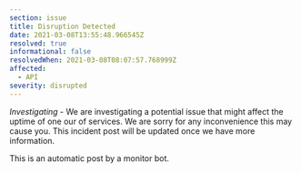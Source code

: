 ```yaml
---
section: issue
title: Disruption Detected
date: 2021-03-08T13:55:48.966545Z
resolved: true
informational: false
resolvedWhen: 2021-03-08T08:07:57.768999Z
affected:
  - API
severity: disrupted
---
```

*Investigating* - We are investigating a potential issue that might affect the uptime of one our of services. We are sorry for any inconvenience this may cause you. This incident post will be updated once we have more information.

This is an automatic post by a monitor bot.
        